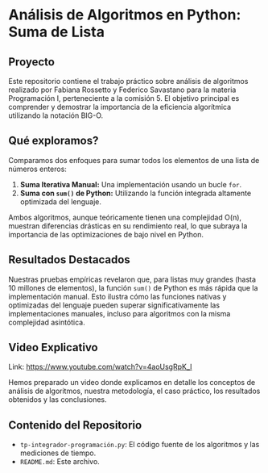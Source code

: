 # Análisis de Algoritmos en Python: Suma de Lista

## Proyecto

Este repositorio contiene el trabajo práctico sobre análisis de algoritmos realizado por Fabiana Rossetto y Federico Savastano para la materia Programación I, perteneciente a la comisión 5. El objetivo principal es comprender y demostrar la importancia de la eficiencia algorítmica utilizando la notación BIG-O.

## Qué exploramos?

Comparamos dos enfoques para sumar todos los elementos de una lista de números enteros:

1.  **Suma Iterativa Manual:** Una implementación usando un bucle `for`.
2.  **Suma con `sum()` de Python:** Utilizando la función integrada altamente optimizada del lenguaje.

Ambos algoritmos, aunque teóricamente tienen una complejidad O(n), muestran diferencias drásticas en su rendimiento real, lo que subraya la importancia de las optimizaciones de bajo nivel en Python.

## Resultados Destacados

Nuestras pruebas empíricas revelaron que, para listas muy grandes (hasta 10 millones de elementos), la función `sum()` de Python es más rápida que la implementación manual. Esto ilustra cómo las funciones nativas y optimizadas del lenguaje pueden superar significativamente las implementaciones manuales, incluso para algoritmos con la misma complejidad asintótica.

## Video Explicativo

Link: https://www.youtube.com/watch?v=4aoUsgRpK_I

Hemos preparado un video donde explicamos en detalle los conceptos de análisis de algoritmos, nuestra metodología, el caso práctico, los resultados obtenidos y las conclusiones.

## Contenido del Repositorio

* `tp-integrador-programación.py`: El código fuente de los algoritmos y las mediciones de tiempo.
* `README.md`: Este archivo.
